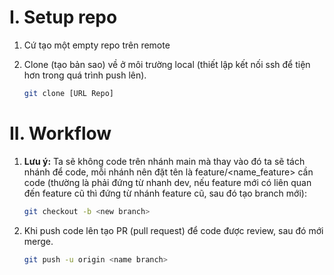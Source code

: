 # I. Setup repo
1. Cứ tạo một empty repo trên remote
2. Clone (tạo bản sao) về ở môi trường local (thiết lập kết nối ssh để tiện hơn trong quá trình push lên).

    ```sh
    git clone [URL Repo]
    ```

# II. Workflow
1. **Lưu ý:** 
Ta sẽ không code trên nhánh main mà thay vào đó ta sẽ tách nhánh để code, mỗi nhánh nên đặt tên là feature/<name_feature> cần code (thường là phải đứng từ nhanh dev, nếu feature mới có liên quan đến feature cũ thì đứng từ nhánh feature cũ, sau đó tạo branch mới):

    ```sh
    git checkout -b <new branch>
    ```
2. Khi push code lên tạo PR (pull request) để code được review, sau đó mới merge.

    ```sh
    git push -u origin <name branch>
    ```